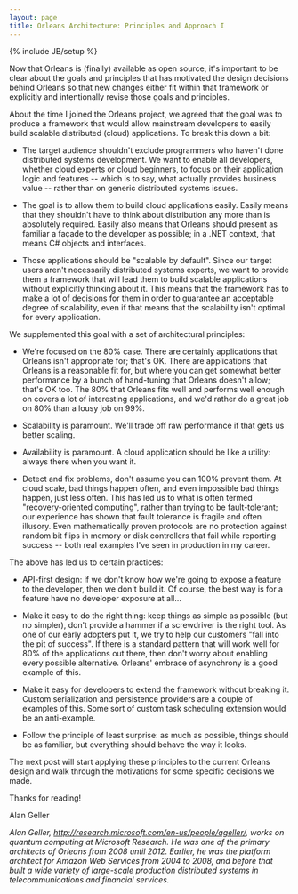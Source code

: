 ```yaml
---
layout: page
title: Orleans Architecture: Principles and Approach I
---
```

{% include JB/setup %}


Now that Orleans is (finally) available as open source, it's important to be clear about the goals and principles that has motivated the design decisions behind Orleans so that new changes either fit within that framework or explicitly and intentionally revise those goals and principles.

About the time I joined the Orleans project, we agreed that the goal was to produce a framework that would allow mainstream developers to easily build scalable distributed (cloud) applications. To break this down a bit:

* The target audience shouldn't exclude programmers who haven't done distributed systems development. We want to enable all developers, whether cloud experts or cloud beginners, to focus on their application logic and features -- which is to say, what actually provides business value -- rather than on generic distributed systems issues.

* The goal is to allow them to build cloud applications easily. Easily means that they shouldn't have to think about distribution any more than is absolutely required. Easily also means that Orleans should present as familiar a façade to the developer as possible; in a .NET context, that means C# objects and interfaces.

* Those applications should be "scalable by default". Since our target users aren't necessarily distributed systems experts, we want to provide them a framework that will lead them to build scalable applications without explicitly thinking about it. This means that the framework has to make a lot of decisions for them in order to guarantee an acceptable degree of scalability, even if that means that the scalability isn't optimal for every application.


We supplemented this goal with a set of architectural principles:

* We're focused on the 80% case. There are certainly applications that Orleans isn't appropriate for; that's OK. There are applications that Orleans is a reasonable fit for, but where you can get somewhat better performance by a bunch of hand-tuning that Orleans doesn't allow; that's OK too. The 80% that Orleans fits well and performs well enough on covers a lot of interesting applications, and we'd rather do a great job on 80% than a lousy job on 99%.


* Scalability is paramount. We'll trade off raw performance if that gets us better scaling.


* Availability is paramount. A cloud application should be like a utility: always there when you want it.


* Detect and fix problems, don't assume you can 100% prevent them. At cloud scale, bad things happen often, and even impossible bad things happen, just less often. This has led us to what is often termed "recovery-oriented computing", rather than trying to be fault-tolerant; our experience has shown that fault tolerance is fragile and often illusory. Even mathematically proven protocols are no protection against random bit flips in memory or disk controllers that fail while reporting success -- both real examples I've seen in production in my career.


The above has led us to certain practices:

* API-first design: if we don't know how we're going to expose a feature to the developer, then we don't build it. Of course, the best way is for a feature have no developer exposure at all...

* Make it easy to do the right thing: keep things as simple as possible (but no simpler), don't provide a hammer if a screwdriver is the right tool. As one of our early adopters put it, we try to help our customers "fall into the pit of success". If there is a standard pattern that will work well for 80% of the applications out there, then don't worry about enabling every possible alternative. Orleans' embrace of asynchrony is a good example of this.

* Make it easy for developers to extend the framework without breaking it. Custom serialization and persistence providers are a couple of examples of this. Some sort of custom task scheduling extension would be an anti-example.

* Follow the principle of least surprise: as much as possible, things should be as familiar, but everything should behave the way it looks.


The next post will start applying these principles to the current Orleans design and walk through the motivations for some specific decisions we made.

Thanks for reading!

Alan Geller

_Alan Geller, http://research.microsoft.com/en-us/people/ageller/, works on quantum computing at Microsoft Research. He was one of the primary architects of Orleans from 2008 until 2012. Earlier, he was the platform architect for Amazon Web Services from 2004 to 2008, and before that built a wide variety of large-scale production distributed systems in telecommunications and financial services._



